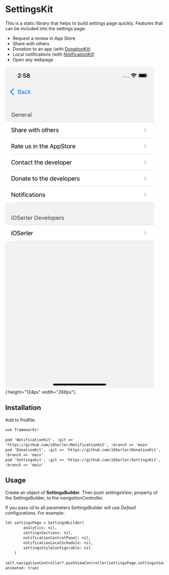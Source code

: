# SettingsKit

This is a static library that helps to build settings page quickly. Features that can be included into the settings page: 
 - Request a review in App Store
 - Share with others
 - Donation to an app   (with [DonationKit](https://github.com/iOSerler/DonationKit))
 - Local notifications  (with [NotificationKit](https://github.com/iOSerler/NotificationKit))
 - Open any webpage

 ![Default Features](./Images/defaultFeatures.png){:height="124px" width="268px"}.


## Installation
Add to Podfile. 

```
use frameworks!

pod 'NotificationKit', :git => 'https://github.com/iOSerler/NotificationKit', :branch => 'main'
pod 'DonationKit', :git => 'https://github.com/iOSerler/DonationKit', :branch => 'main'
pod 'SettingsKit', :git => 'https://github.com/iOSerler/SettingsKit', :branch => 'main'
```


## Usage
Create an object of **SettingsBuilder**.
Then push *settingsView*, property of the SettingsBuilder, to the *navigationController*.

If you pass *nil* to all parameters SettingsBuilder will use *Default* configurations.
For example:

```
let settingsPage = SettingsBuilder(
        analytics: nil,
        settingsSections: nil,
        notificationControlPanel: nil,
        notificationLocalSchedule: nil,
        settingsStyleConfigurable: nil
    )

self.navigationController?.pushViewController(settingsPage.settingsView, animated: true)
```
<!-- ![title](Images/example.png) -->

